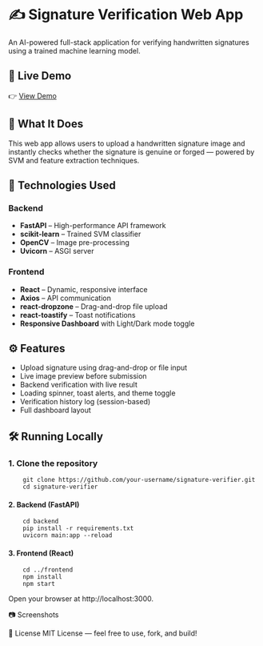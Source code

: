 # ✍️ Signature Verification Web App

An AI-powered full-stack application for verifying handwritten signatures using a trained machine learning model.

## 🚀 Live Demo
👉 [View Demo](https://your-vercel-url.vercel.app)

## 🧠 What It Does
This web app allows users to upload a handwritten signature image and instantly checks whether the signature is genuine or forged — powered by SVM and feature extraction techniques.

## 🔧 Technologies Used

### Backend
- **FastAPI** – High-performance API framework
- **scikit-learn** – Trained SVM classifier
- **OpenCV** – Image pre-processing
- **Uvicorn** – ASGI server

### Frontend
- **React** – Dynamic, responsive interface
- **Axios** – API communication
- **react-dropzone** – Drag-and-drop file upload
- **react-toastify** – Toast notifications
- **Responsive Dashboard** with Light/Dark mode toggle

## ⚙️ Features
- Upload signature using drag-and-drop or file input
- Live image preview before submission
- Backend verification with live result
- Loading spinner, toast alerts, and theme toggle
- Verification history log (session-based)
- Full dashboard layout

## 🛠️ Running Locally

### 1. Clone the repository

		git clone https://github.com/your-username/signature-verifier.git
		cd signature-verifier

#### 2. Backend (FastAPI)
		cd backend
		pip install -r requirements.txt
		uvicorn main:app --reload

#### 3. Frontend (React)
		cd ../frontend
		npm install
		npm start
Open your browser at http://localhost:3000.

📷 Screenshots

📄 License
MIT License — feel free to use, fork, and build!




